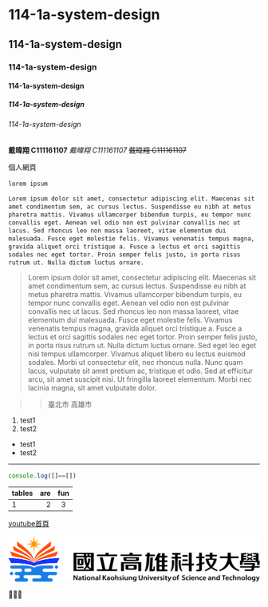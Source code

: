 # 114-1a-system-design
## 114-1a-system-design
### 114-1a-system-design
#### 114-1a-system-design
##### 114-1a-system-design
###### 114-1a-system-design

**戴暐翔 C111161107** *戴暐翔 C111161107* ~~戴暐翔 C111161107~~

個人網頁

`lorem ipsum`

```
Lorem ipsum dolor sit amet, consectetur adipiscing elit. Maecenas sit amet condimentum sem, ac cursus lectus. Suspendisse eu nibh at metus pharetra mattis. Vivamus ullamcorper bibendum turpis, eu tempor nunc convallis eget. Aenean vel odio non est pulvinar convallis nec ut lacus. Sed rhoncus leo non massa laoreet, vitae elementum dui malesuada. Fusce eget molestie felis. Vivamus venenatis tempus magna, gravida aliquet orci tristique a. Fusce a lectus et orci sagittis sodales nec eget tortor. Proin semper felis justo, in porta risus rutrum ut. Nulla dictum luctus ornare.
```

> Lorem ipsum dolor sit amet, consectetur adipiscing elit. Maecenas sit amet condimentum sem, ac cursus lectus. Suspendisse eu nibh at metus pharetra mattis. Vivamus ullamcorper bibendum turpis, eu tempor nunc convallis eget. Aenean vel odio non est pulvinar convallis nec ut lacus. Sed rhoncus leo non massa laoreet, vitae elementum dui malesuada. Fusce eget molestie felis. Vivamus venenatis tempus magna, gravida aliquet orci tristique a. Fusce a lectus et orci sagittis sodales nec eget tortor. Proin semper felis justo, in porta risus rutrum ut. Nulla dictum luctus ornare.
> Sed eget leo eget nisi tempus ullamcorper. Vivamus aliquet libero eu lectus euismod sodales. Morbi ut consectetur elit, nec rhoncus nulla. Nunc quam lacus, vulputate sit amet pretium ac, tristique et odio. Sed at efficitur arcu, sit amet suscipit nisi. Ut fringilla laoreet elementum. Morbi nec lacinia magna, sit amet vulputate dolor.

>> 臺北市
>> 高雄市

1. test1
2. test2

- test1
- test2

---

```js
console.log([]==[])
```

| tables | are | fun |
| :--- | ---: | :---:|
| 1 | 2 | 3 |

[youtube首頁](www.youtube.com)

![NKUST](./778447277.jpg "NKUST")

📳📳📳
